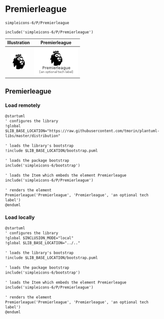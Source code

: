 # Premierleague


```text
simpleicons-6/P/Premierleague
```

```text
include('simpleicons-6/P/Premierleague')
```



| Illustration | Premierleague |
| :---: | :---: |
| ![illustration for Illustration](../../simpleicons-6/P/Premierleague.png) | ![illustration for Premierleague](../../simpleicons-6/P/Premierleague.Local.png) |




## Premierleague

### Load remotely
```plantuml
@startuml
' configures the library
!global $LIB_BASE_LOCATION="https://raw.githubusercontent.com/tmorin/plantuml-libs/master/distribution"

' loads the library's bootstrap
!include $LIB_BASE_LOCATION/bootstrap.puml

' loads the package bootstrap
include('simpleicons-6/bootstrap')

' loads the Item which embeds the element Premierleague
include('simpleicons-6/P/Premierleague')

' renders the element
Premierleague('Premierleague', 'Premierleague', 'an optional tech label')
@enduml
```

### Load locally
```plantuml
@startuml
' configures the library
!global $INCLUSION_MODE="local"
!global $LIB_BASE_LOCATION="../.."

' loads the library's bootstrap
!include $LIB_BASE_LOCATION/bootstrap.puml

' loads the package bootstrap
include('simpleicons-6/bootstrap')

' loads the Item which embeds the element Premierleague
include('simpleicons-6/P/Premierleague')

' renders the element
Premierleague('Premierleague', 'Premierleague', 'an optional tech label')
@enduml
```

